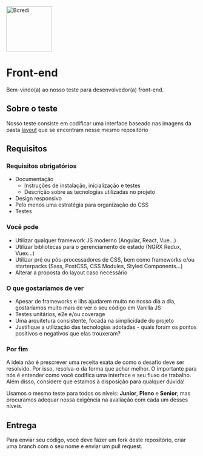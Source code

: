 <img src="https://www.bancopan.com.br/bancopan-institucional/conteudo/estrutura/assets/img/mh-icons/mh-icon--logo-desktop.svg" width="120" alt="Bcredi">

# Front-end

Bem-vindo(a) ao nosso teste para desenvolvedor(a) front-end.

## Sobre o teste

Nosso teste consiste em codificar uma interface baseado nas imagens da pasta [layout](https://google.com) que se encontram nesse mesmo repositório

## Requisitos

### Requisitos obrigatórios

- Documentação
  - Instruções de instalação, inicialização e testes
  - Descrição sobre as tecnologias utilizadas no projeto
- Design responsivo
- Pelo menos uma estratégia para organização do CSS
- Testes

### Você pode

- Utilizar qualquer framework JS moderno (Angular, React, Vue...)
- Utilizar bibliotecas para o gerenciamento de estado (NGRX Redux, Vuex...)
- Utilizar pré ou pós-processadores de CSS, bem como frameworks e/ou starterpacks (Sass, PostCSS, CSS Modules, Styled Components...)
- Alterar a proposta do layout caso necessário

### O que gostaríamos de ver

- Apesar de frameworks e libs ajudarem muito no nosso dia a dia, gostaríamos muito mais de ver o seu código em Vanilla JS
- Testes unitários, e2e e/ou coverage
- Uma arquitetura consistente, focada na simplicidade do projeto
- Justifique a utilização das tecnologias adotadas - quais foram os pontos positivos e negativos que elas trouxeram?

### Por fim

A ideia não é prescrever uma receita exata de como o desafio deve ser resolvido. Por isso, resolva-o da forma que achar melhor. O importante para nós é entender como você codifica uma interface e seu fluxo de trabalho. Além disso, considere que estamos à disposição para qualquer dúvida!

Usamos o mesmo teste para todos os níveis: **Junior**, **Pleno** e **Senior**; mas procuramos adequar nossa exigência na avaliação com cada um desses níveis.

## Entrega

Para enviar seu código, você deve fazer um fork deste repositório, criar uma branch com o seu nome e enviar um pull request.
